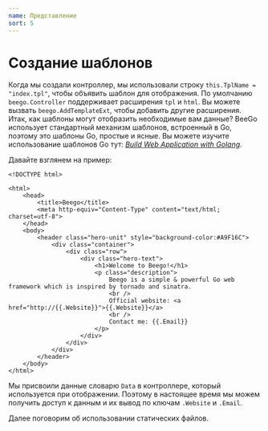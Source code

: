 ```yaml
---
name: Представление
sort: 5
---
```


# Создание шаблонов

Когда мы создали контроллер, мы использовали строку `this.TplName = "index.tpl"`, чтобы объявить шаблон для отображения. По умолчанию `beego.Controller` поддерживает расширения `tpl` и `html`. Вы можете вызвать `beego.AddTemplateExt`, чтобы добавить другие расширения. Итак, как шаблоны могут отобразить необходимые вам данные? BeeGo использует стандартный механизм шаблонов, встроенный в Go, поэтому это шаблоны Go, простые и ясные. Вы можете изучите использование шаблонов Go тут: [*Build Web Application with Golang*](https://github.com/Unknwon/build-web-application-with-golang_EN/blob/master/eBook/07.4.md).

Давайте взглянем на пример:

```
<!DOCTYPE html>

<html>
    <head>
        <title>Beego</title>
        <meta http-equiv="Content-Type" content="text/html; charset=utf-8">
    </head>
    <body>
        <header class="hero-unit" style="background-color:#A9F16C">
            <div class="container">
                <div class="row">
                    <div class="hero-text">
                        <h1>Welcome to Beego!</h1>
                        <p class="description">
                            Beego is a simple & powerful Go web framework which is inspired by tornado and sinatra.
                            <br />
                            Official website: <a href="http://{{.Website}}">{{.Website}}</a>
                            <br />
                            Contact me: {{.Email}}
                        </p>
                    </div>
                </div>
            </div>
        </header>
    </body>
</html>
```

Мы присвоили данные словарю `Data` в контроллере, который используется при отображении. Поэтому в настоящее время мы можем получить доступ к данным и их вывод по ключам `.Website` и `.Email`. 

Далее поговорим об использовании статических файлов.
